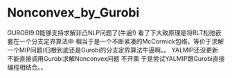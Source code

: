 # Nonconvex_by_Gurobi
GUROBI9.0能够支持求解非凸NLP问题了(牛逼!)
看了下大致原理是将RLT松弛嵌套在一个分支定界算法中
相当于是一个不断紧凑的McCormick包络，等价于求解一个MIP问题(归根到底还是Gurobi的分支定界算法牛逼啊。。
YALMIP还没更新 不能直接调用Gurobi求解Nonconvex问题 不开熏
于是尝试YALMIP跟Gurobi直接编程相结合。。
